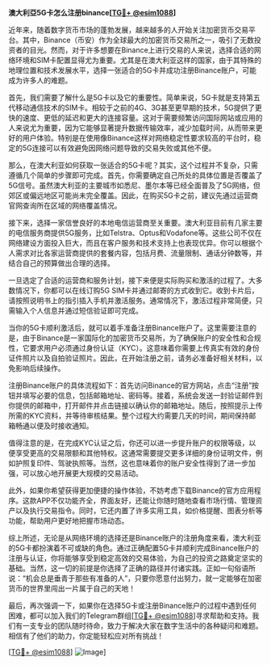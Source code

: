 **澳大利亞5G卡怎么注册binance[[TG💪+ @esim1088](https://t.me/s/esim1088)]**

近年来，随着数字货币市场的蓬勃发展，越来越多的人开始关注加密货币交易平台。其中，Binance（币安）作为全球最大的加密货币交易所之一，吸引了无数投资者的目光。然而，对于许多想要在Binance上进行交易的人来说，选择合适的网络环境和SIM卡配置显得尤为重要。尤其是在澳大利亚这样的国家，由于其特殊的地理位置和技术发展水平，选择一张适合的5G卡并成功注册Binance账户，可能成为许多人的难题。

首先，我们需要了解什么是5G卡以及它的重要性。简单来说，5G卡就是支持第五代移动通信技术的SIM卡。相较于之前的4G、3G甚至更早期的技术，5G提供了更快的速度、更低的延迟和更大的连接容量。这对于需要频繁访问国际网站或应用的人来说尤为重要，因为它能够显著提升数据传输效率，减少加载时间，从而带来更好的用户体验。特别是在使用像Binance这样对网络稳定性要求较高的平台时，稳定的5G连接可以有效避免因网络问题导致的交易失败或其他不便。

那么，在澳大利亚如何获取一张适合的5G卡呢？其实，这个过程并不复杂，只需遵循几个简单的步骤即可完成。首先，你需要确定自己所处的具体位置是否覆盖了5G信号。虽然澳大利亚的主要城市如悉尼、墨尔本等已经全面普及了5G网络，但郊区或偏远地区可能尚未完全覆盖。因此，在购买5G卡之前，建议先通过运营商官网查询所在区域的网络覆盖情况。

接下来，选择一家信誉良好的本地电信运营商至关重要。澳大利亚目前有几家主要的电信服务商提供5G服务，比如Telstra、Optus和Vodafone等。这些公司不仅在网络建设方面投入巨大，而且在客户服务和技术支持上也表现优异。你可以根据个人需求对比各家运营商提供的套餐内容，包括月费、流量限制、通话分钟数等，并结合自己的预算做出合理的选择。

一旦选定了合适的运营商和服务计划，接下来便是实际购买和激活的过程了。大多数情况下，你都可以在线订购5G SIM卡并通过邮寄的方式收到它。收到卡片后，请按照说明书上的指引插入手机并激活服务。通常情况下，激活过程非常简便，只需输入个人信息并通过短信验证即可完成。

当你的5G卡顺利激活后，就可以着手准备注册Binance账户了。这里需要注意的是，由于Binance是一家国际化的加密货币交易所，为了确保账户的安全性和合规性，它要求用户必须通过身份认证（KYC）。这意味着你需要上传真实有效的身份证件照片以及自拍验证照片。因此，在开始注册之前，请务必准备好相关材料，以免影响后续操作。

注册Binance账户的具体流程如下：首先访问Binance的官方网站，点击“注册”按钮并填写必要的信息，包括邮箱地址、密码等。接着，系统会发送一封验证邮件到你提供的邮箱中，打开邮件并点击链接以确认你的邮箱地址。随后，按照提示上传所需的KYC资料，并等待审核结果。整个过程大约需要几天的时间，期间保持邮箱畅通以便及时接收通知。

值得注意的是，在完成KYC认证之后，你还可以进一步提升账户的权限等级，以便享受更高的交易限额和其他特权。这通常需要提交更多详细的身份证明文件，例如护照复印件、驾驶执照等。当然，这也意味着你的账户安全性得到了进一步加强，可以放心地开展更大规模的交易活动。

此外，如果你希望获得更加便捷的操作体验，不妨考虑下载Binance的官方应用程序。这款APP不仅功能齐全，界面友好，还能让你随时随地查看市场行情、管理资产以及执行交易指令。同时，它还内置了许多实用工具，如价格提醒、图表分析等功能，帮助用户更好地把握市场动态。

综上所述，无论是从网络环境的选择还是Binance账户的注册角度来看，澳大利亚的5G卡都扮演着不可或缺的角色。通过正确配置5G卡并顺利完成Binance账户的注册与认证，你将能够享受到稳定高效的交易体验，为自己的投资之路奠定坚实的基础。当然，这一切的前提是你选择了正确的路径并付诸实践。正如一句俗语所说：“机会总是垂青于那些有准备的人”，只要你愿意付出努力，就一定能够在加密货币的世界里闯出一片属于自己的天地！

最后，再次强调一下，如果你在选择5G卡或注册Binance账户的过程中遇到任何困难，都可以加入我们的Telegram群组[[TG💪+ @esim1088](https://t.me/s/esim1088)]寻求帮助和支持。我们有一支专业的团队随时待命，致力于解决大家在数字生活中的各种疑问和难题。相信有了他们的助力，你定能轻松应对所有挑战！

[[TG💪+ @esim1088](https://t.me/s/esim1088)] ![Image](https://i.postimg.cc/4NQfJmqS/Snipaste-2025-05-13-00-14-12.png)]